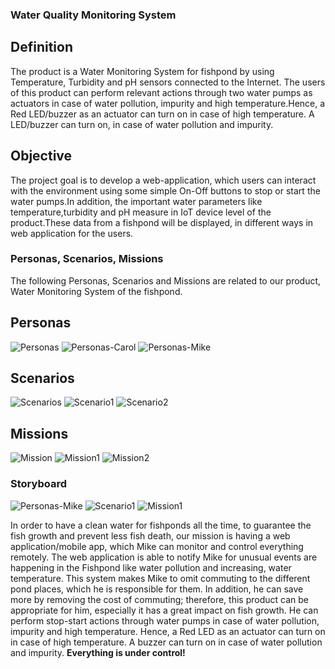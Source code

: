 ### Water Quality Monitoring System

## Definition

The product is a Water Monitoring System for fishpond by using Temperature, Turbidity and pH sensors connected to the Internet.
The users of this product can perform relevant actions through two water pumps as actuators in case of water pollution, impurity
and high temperature.Hence, a Red LED/buzzer as an actuator can turn on in case of high temperature. A LED/buzzer can turn on,
in case of water pollution and impurity. 

## Objective

The project goal is to develop a web-application, which users can interact with the environment using 
some simple On-Off buttons to stop or start the water pumps.In addition, the important water parameters
like temperature,turbidity and pH measure in IoT device level of the product.These data from a fishpond will be displayed,
in different ways in web application for the users.


### Personas, Scenarios, Missions

The following Personas, Scenarios and Missions are related to our product, Water Monitoring System of the fishpond.

## Personas

![Personas](https://user-images.githubusercontent.com/81986838/118861813-3916a280-b8dd-11eb-81fb-869d3984847f.jpg)    ![Personas-Carol](https://user-images.githubusercontent.com/81986838/118861863-49c71880-b8dd-11eb-90f7-6968c55be49d.jpg)    ![Personas-Mike](https://user-images.githubusercontent.com/81986838/118861908-55b2da80-b8dd-11eb-80f2-35828de7dd64.jpg)

## Scenarios

![Scenarios](https://user-images.githubusercontent.com/81986838/118862064-8430b580-b8dd-11eb-9763-e39b1abd4de6.jpg)    ![Scenario1](https://user-images.githubusercontent.com/81986838/118862115-93affe80-b8dd-11eb-8f00-32d990ceccc0.jpg)    ![Scenario2](https://user-images.githubusercontent.com/81986838/118862156-a32f4780-b8dd-11eb-8e96-bfe0b60497a5.jpg)

## Missions

![Mission](https://user-images.githubusercontent.com/81986838/118861479-d6250b80-b8dc-11eb-8624-26ae73eaf4d2.jpg)    ![Mission1](https://user-images.githubusercontent.com/81986838/118861694-14bac600-b8dd-11eb-9553-63cf137ace49.jpg)    ![Mission2](https://user-images.githubusercontent.com/81986838/118861746-22704b80-b8dd-11eb-8455-7b1e0192da89.jpg)

### Storyboard


![Personas-Mike](https://user-images.githubusercontent.com/81986838/118861908-55b2da80-b8dd-11eb-80f2-35828de7dd64.jpg)    ![Scenario1](https://user-images.githubusercontent.com/81986838/118862115-93affe80-b8dd-11eb-8f00-32d990ceccc0.jpg)    ![Mission1](https://user-images.githubusercontent.com/81986838/118861694-14bac600-b8dd-11eb-9553-63cf137ace49.jpg)


In order to have a clean water for fishponds all the time, to guarantee the fish growth and prevent less fish death,
our mission is having a web application/mobile app, which Mike can monitor and control everything remotely.
The web application is able to notify Mike for unusual events are happening in the Fishpond like water pollution and increasing,
water temperature. This system makes Mike to omit commuting to the different pond places, which he is responsible for them.
In addition, he can save more by removing the cost of commuting; therefore, this product can be appropriate for him,
especially it has a great impact on fish growth. He can perform stop-start actions through water pumps in case of water pollution,
impurity and high temperature. Hence, a Red LED as an actuator can turn on in case of high temperature. A buzzer can turn on
in case of water pollution and impurity. **Everything is under control!**
